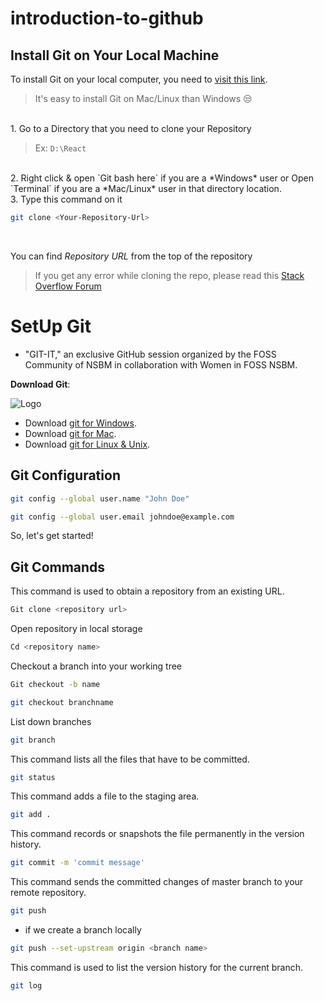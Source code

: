 # introduction-to-github

## Install Git on Your Local Machine

To install Git on your local computer, you need to [visit this link](https://git-scm.com/downloads).

> It's easy to install Git on Mac/Linux than Windows 😒

<br/>
1. Go to a Directory that you need to clone your Repository

> Ex: `D:\React`

<br/>
2. Right click & open `Git bash here` if you are a *Windows* user or Open `Terminal` if you are a *Mac/Linux* user in that directory location.

<br/>
3. Type this command on it

```bash
git clone <Your-Repository-Url>
```


<br/>

You can find *Repository URL* from the top of the repository




> If you get any error while cloning the repo, please read this [Stack Overflow Forum](https://stackoverflow.com/questions/68775869/message-support-for-password-authentication-was-removed-please-use-a-personal)


# SetUp Git

- "GIT-IT," an exclusive GitHub session organized by the FOSS Community of NSBM in collaboration with Women in FOSS NSBM.

**Download Git**: 

![Logo](https://git-scm.com/images/logo@2x.png)

- Download [git for Windows](https://github.com/git-for-windows/git/releases/download/v2.40.1.windows.1/Git-2.40.1-64-bit.exe).
- Download [git for Mac](https://git-scm.com/download/mac).
- Download [git for Linux & Unix](https://git-scm.com/download/linux).

## Git Configuration

```bash
git config --global user.name "John Doe"
```
```bash
git config --global user.email johndoe@example.com
```

So, let's get started!
## Git Commands

This command is used to obtain a repository from an existing URL.

```bash
Git clone <repository url>

```
Open repository in local storage

```bash
Cd <repository name>

```
Checkout a branch into your working tree


```bash
Git checkout -b name

```
```bash
git checkout branchname

```
List down branches

```bash
git branch

```
This command lists all the files that have to be committed.


```bash
git status

```
This command adds a file to the staging area.


```bash
git add .

```
This command records or snapshots the file permanently in the version history.


```bash
git commit -m 'commit message'

```

This command sends the committed changes of master branch to your remote repository.
```bash
git push

```
 - if we create a branch locally
  ```bash
git push --set-upstream origin <branch name>

```
This command is used to list the version history for the current branch.


```bash
git log

```

